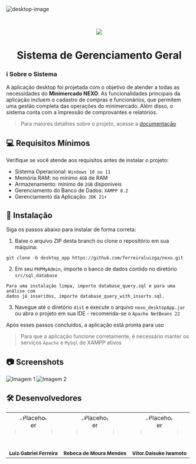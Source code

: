 ![desktop-image](https://github.com/user-attachments/assets/f5934724-78eb-45af-badf-9b93cdd3dfc0)

<br>

<p align="center">
    <img src="https://skillicons.dev/icons?i=java,mysql"/>
</p>

<h1 align="center">Sistema de Gerenciamento Geral</h1>

### ℹ Sobre o Sistema
A aplicação desktop foi projetada com o objetivo de atender a todas as necessidades do **Minimercado NEXO**. As funcionalidades principais da aplicação incluem o cadastro de compras e funcionários, que permitem uma gestão completa das operações do minimercado. Além disso, o sistema conta com a impressão de comprovantes e relatórios.

> Para maiores detalhes sobre o projeto, acesse a [documentação](https://github.com/ferreiraluizga/nexo/blob/main/docs/doc_nexo.pdf)

## 💻 Requisitos Mínimos

Verifique se você atende aos requisitos antes de instalar o projeto:
- Sistema Operacional: `Windows 10 ou 11`
- Memória RAM: no mínimo `4GB` de RAM
- Armazenamento: mínimo de `2GB` disponíveis
- Gerenciamento do Banco de Dados: `XAMPP 8.2`
- Gerenciamento da Aplicação: `JDK 21+`

## 🚀 Instalação

Siga os passos abaixo para instalar de forma correta:

1. Baixe o arquivo ZIP desta branch ou clone o repositório em sua máquina:
```
git clone -b desktop_app https://github.com/ferreiraluizga/nexo.git
```

2. Em seu `PHPMyAdmin`, importe o banco de dados contido no diretório `src/sql_database`
```
Para uma instalação limpa, importe database_query.sql e para uma análise com
dados já inseridos, importe database_query_with_inserts.sql.
```

3. Navegue até o diretório `dist` e execute o arquivo `nexo_desktopApp.jar` ou abra o projeto em sua IDE - recomenda-se o `Apache NetBeans 22`

Após esses passos concluídos, a aplicação está pronta para uso
> Para que a aplicação funcione corretamente, é necessário manter os serviços `Apache` e `MySql` do XAMPP ativos

## 📷 Screenshots

![Imagem 1](https://github.com/user-attachments/assets/579789cf-3412-4e5d-9aea-21dd040c9844)
![Imagem 2](https://github.com/user-attachments/assets/c92c1df7-34be-40c7-8dd4-dc738d5d4d41)

## 🛠️ Desenvolvedores

<table border="0" style="border-collapse: collapse;">
  <tr>
    <td align="center" style="border: none;">
      <a href="#">
        <img src="https://placehold.co/100x100" width="100px" style="border-radius: 50%;" alt="Placeholder"/><br>
        <sub>
          <b>Luiz Gabriel Ferreira</b>
        </sub>
      </a>
    </td>
    <td align="center" style="border: none;">
      <a href="#">
        <img src="https://github.com/user-attachments/assets/38f7f200-6a5a-47e6-b365-9f3c4651db4d" width="100px" style="border-radius: 50%;" alt="Placeholder"/><br>
        <sub>
          <b>Rebeca de Moura Mendes</b>
        </sub>
      </a>
    </td>
    <td align="center" style="border: none;">
      <a href="#">
        <img src="https://placehold.co/100x100" width="100px" style="border-radius: 50%;" alt="Placeholder"/><br>
        <sub>
          <b>Vitor Daisuke Iwamoto</b>
        </sub>
      </a>
    </td>
  </tr>
</table>
